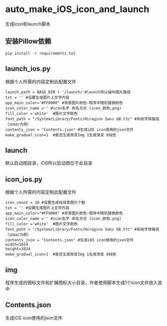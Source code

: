 # auto_make_iOS_icon_and_launch
生成icon和launch脚本

## 安装Pillow依赖
```
pip install -r requirements.txt
```

## launch_ios.py 

根据个人所需的内容定制此配置文件
```
launch_path = BASE_DIR + '/launch/'#launch所以操作图片路径
txt = '' #设置生成图片上文字内容
app_main_color="#FF0000" #背景图片颜色-程序中随机替换颜色
icon_color_name ='' #icon名字 命名方式 (icon_颜色.png)
fill_color ='white'  #图片文字颜色
font_path = "/System/Library/Fonts/Hiragino Sans GB.ttc" #系统字体路径（以mac为例）
contents_json = "Contents.json" #生成iOS icon使用的json文件
make_gradual_icon=1  #是否生成渐变Img 1生成渐变 0纯色
```

## launch
默认启动图目录，iOS所以启动图位于此目录


## icon_ios.py 

根据个人所需的内容定制此配置文件
```
icon_count = 10 #设置生成纯背景图片个数
txt = '' #设置生成图片上文字内容
app_main_color="#FF0000" #背景图片颜色-程序中随机替换颜色
icon_color_name ='' #icon名字 命名方式 (icon_颜色.png)
fill_color ='white'  #图片文字颜色
font_path = "/System/Library/Fonts/Hiragino Sans GB.ttc" #系统字体路径（以mac为例）
contents_json = "Contents.json" #生成iOS icon使用的json文件
width=1024
height=1024
make_gradual_icon=1  #是否生成渐变Img 1生成渐变 0纯色
```

## img
程序生成的图标文件和扩展图标大小目录，作者使用脚本生成1个icon文件放入其中


## Contents.json

生成iOS icon使用的json文件

